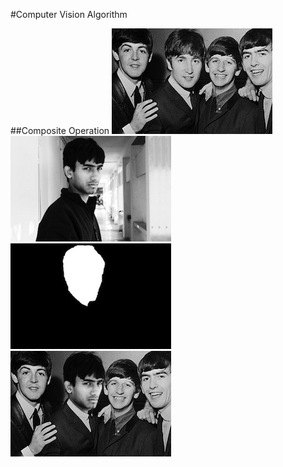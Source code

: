 #Computer Vision Algorithm

##Composite Operation
![Background](https://github.com/ShaShekhar/Computer_Vision/blob/master/Composite_operation/comp_background.jpg) ![Foreground](https://github.com/ShaShekhar/Computer_Vision/blob/master/Composite_operation/comp_foreground.jpg) ![Mask](https://github.com/ShaShekhar/Computer_Vision/blob/master/Composite_operation/comp_mask.jpg)
                                ![Result](https://github.com/ShaShekhar/Computer_Vision/blob/master/Composite_operation/composite.jpg)
